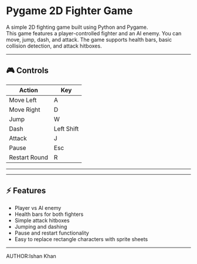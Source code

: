 # Pygame 2D Fighter Game

A simple 2D fighting game built using Python and Pygame.  
This game features a player-controlled fighter and an AI enemy. You can move, jump, dash, and attack. The game supports health bars, basic collision detection, and attack hitboxes.

---

## 🎮 Controls

| Action       | Key           |
|-------------|---------------|
| Move Left    | A             |
| Move Right   | D             |
| Jump         | W             |
| Dash         | Left Shift    |
| Attack       | J             |
| Pause        | Esc           |
| Restart Round| R             |

---



---

## ⚡ Features

- Player vs AI enemy
- Health bars for both fighters
- Simple attack hitboxes
- Jumping and dashing
- Pause and restart functionality
- Easy to replace rectangle characters with sprite sheets

---
AUTHOR:Ishan Khan



